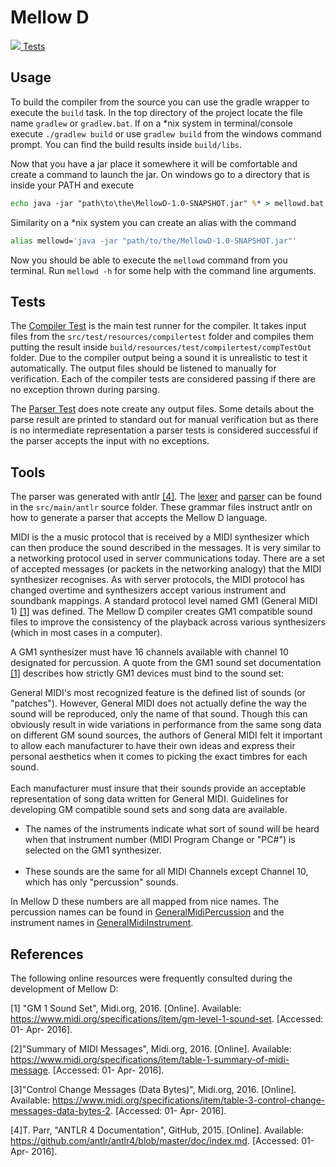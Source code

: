 Mellow D
========

<p id="img_cont">
    <a href="tests/index.html" target="blank">
        <img src="public/images/clipboard-gears-check.png"/>
        Tests
    </a>
    <!--<a href="languagespec" target="blank">
        <img src="public/images/book.png" />
        Language Specification
    </a>-->
    <a></a>
    <a></a>
    <a></a>
    <a></a>
</p>

Usage
-----

To build the compiler from the source you can use the gradle wrapper to execute the `build` task. In
the top directory of the project locate the file name `gradlew` or `gradlew.bat`. If on a *nix system
in terminal/console execute `./gradlew build` or use `gradlew build` from the windows command
prompt. You can find the build results inside `build/libs`.

Now that you have a jar place it somewhere it will be comfortable and create a command to launch the
jar. On windows go to a directory that is inside your PATH and execute

```bat
echo java -jar "path\to\the\MellowD-1.0-SNAPSHOT.jar" %* > mellowd.bat
```

Similarity on a *nix system you can create an alias with the command
```bash
alias mellowd='java -jar "path/to/the/MellowD-1.0-SNAPSHOT.jar"'
```

Now you should be able to execute the `mellowd` command from you terminal. Run `mellowd -h`
for some help with the command line arguments.

Tests
-----

The [Compiler Test](src/test/java/cas/cs4tb3/mellowd/CompilerTest.html) is the main
test runner for the compiler. It takes input files from the `src/test/resources/compilertest`
folder and compiles them putting the result inside `build/resources/test/compilertest/compTestOut`
folder. Due to the compiler output being a sound it is unrealistic to test it automatically. The
output files should be listened to manually for verification. Each of the compiler tests are considered
passing if there are no exception thrown during parsing.

The [Parser Test](src/test/java/cas/cs4tb3/mellowd/ParserTest.html) does note create
any output files. Some details about the parse result are printed to standard out for manual
verification but as there is no intermediate representation a parser tests is considered successful
if the parser accepts the input with no exceptions.

Tools
-----

The parser was generated with antlr [[4]](#ref:4). The [lexer](src/main/antlr/MellowDLexer.html)
and [parser](src/main/antlr/MellowDParser.html) can be found in the `src/main/antlr` source folder. These
grammar files instruct antlr on how to generate a parser that accepts the Mellow D language.

MIDI is the a music protocol that is received by a MIDI synthesizer which can then produce
the sound described in the messages. It is very similar to a networking protocol used in server
communications today. There are a set of accepted messages (or packets in the networking analogy)
that the MIDI synthesizer recognises. As with server protocols, the MIDI protocol has changed overtime
and synthesizers accept various instrument and soundbank mappings. A standard protocol level named GM1 
(General MIDI 1) [[1]](#ref:1) was defined. The Mellow D compiler creates GM1 compatible sound files
to improve the consistency of the playback across various synthesizers (which in most cases in a computer).

A GM1 synthesizer must have 16 channels available with channel 10 designated for percussion. A quote from
the GM1 sound set documentation [[1]](#ref:1) describes how strictly GM1 devices must bind to the sound set:
> <div>
General MIDI's most recognized feature is the defined list of sounds (or "patches"). However, General MIDI does not actually define the way the sound will be reproduced, only the name of that sound.&nbsp;Though this can obviously result in wide variations in performance from the same song data on different GM sound sources, the authors of General MIDI felt it important to allow each manufacturer to have their own ideas and express their personal aesthetics when it comes to picking the exact timbres for each sound.<br /><br />Each manufacturer must insure that their sounds provide an acceptable representation of song data written for General MIDI. Guidelines for developing GM compatible sound sets and song data are available.<br />
<ul>
<li>The names of the instruments indicate what sort of sound will be heard when that instrument number (MIDI Program Change or "PC#") is selected on the GM1 synthesizer.<br /><br /></li>
<li>These sounds are the same for all MIDI Channels except Channel 10, which has only "percussion" sounds.</li>
</ul>
</div>

In Mellow D these numbers are all mapped from nice names. The percussion names can be found in
[GeneralMidiPercussion](src\main\java\cas\cs4tb3\mellowd\midi\GeneralMidiPercussion.html) and the instrument
names in [GeneralMidiInstrument](src\main\java\cas\cs4tb3\mellowd\midi\GeneralMidiInstrument.html).

References
----------

The following online resources were frequently consulted during the development of
Mellow D:

<a name="ref:1"></a>[1] "GM 1 Sound Set", Midi.org, 2016. [Online]. 
Available: https://www.midi.org/specifications/item/gm-level-1-sound-set. [Accessed: 01- Apr- 2016].

<a name="ref:2"></a>[2]"Summary of MIDI Messages", Midi.org, 2016. [Online]. 
Available: https://www.midi.org/specifications/item/table-1-summary-of-midi-message. [Accessed: 01- Apr- 2016].

<a name="ref:3"></a>[3]"Control Change Messages (Data Bytes)", Midi.org, 2016. [Online].
Available: https://www.midi.org/specifications/item/table-3-control-change-messages-data-bytes-2. [Accessed: 01- Apr- 2016].

<a name="ref:4"></a>[4]T.  Parr, "ANTLR 4 Documentation", GitHub, 2015. [Online]. 
Available: https://github.com/antlr/antlr4/blob/master/doc/index.md. [Accessed: 01- Apr- 2016].
